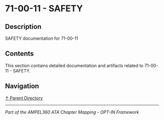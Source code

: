 # 71-00-11 - SAFETY

## Description

SAFETY documentation for 71-00-11

## Contents

This section contains detailed documentation and artifacts related to 71-00-11 - SAFETY.

## Navigation

[↑ Parent Directory](../README.md)

---

*Part of the AMPEL360 ATA Chapter Mapping - OPT-IN Framework*
